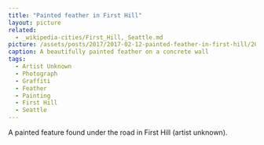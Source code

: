 ```yaml
---
title: "Painted feather in First Hill"
layout: picture
related:
  - _wikipedia-cities/First_Hill,_Seattle.md
picture: /assets/posts/2017/2017-02-12-painted-feather-in-first-hill/2017-02-12-painted-feather-in-first-hill-smaller.jpg
caption: A beautifully painted feather on a concrete wall
tags:
  - Artist Unknown
  - Photograph
  - Graffiti
  - Feather
  - Painting
  - First Hill
  - Seattle
---
```

A painted feature found under the road in First Hill (artist unknown).
